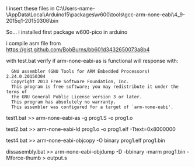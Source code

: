 I insert these files in C:\Users\-name-\AppData\Local\Arduino15\packages\w600\tools\gcc-arm-none-eabi\4_9-2015q1-20150306\bin

So... i installed first package w600-pico in arduino

i compile asm file from https://gist.github.com/BobBurns/bb601d3432650073a8b4

with test.bat verify if arm-none-eabi-as is functional will response with:

      GNU assembler (GNU Tools for ARM Embedded Processors) 2.24.0.20150304
      Copyright 2013 Free Software Foundation, Inc.
      This program is free software; you may redistribute it under the terms of
      the GNU General Public License version 3 or later.
      This program has absolutely no warranty.
      This assembler was configured for a target of `arm-none-eabi'.
      
test1.bat  >>  arm-none-eabi-as -g prog1.S -o prog1.o  

test2.bat  >>  arm-none-eabi-ld prog1.o -o prog1.elf -Ttext=0x8000000

test4.bat  >>  arm-none-eabi-objcopy -O binary prog1.elf prog1.bin

dissasembly.bat >>  arm-none-eabi-objdump -D -bbinary -marm prog1.bin -Mforce-thumb > output.s
